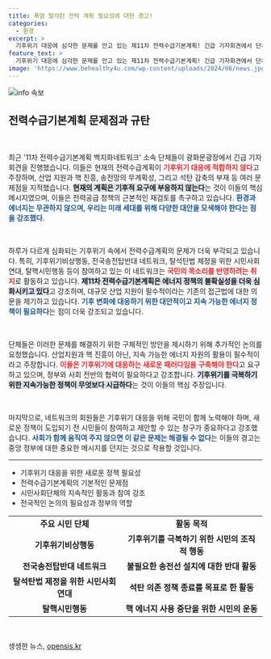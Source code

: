 ```yaml
---
title: 폭염 탈석탄 전력 계획 필요성에 대한 경고!
categories:
  - 환경
excerpt: >
  기후위기 대응에 심각한 문제를 안고 있는 제11차 전력수급기본계획! 긴급 기자회견에서 단체 회원들이 그 불만을 쏟아냈습니다. 석탄 감축 없고 산업 지원과 핵 진흥 우선, 과연 우리의 미래는? 클릭해서 자세한 내용을 확인하세요!
feature_text: >
  기후위기 대응에 심각한 문제를 안고 있는 제11차 전력수급기본계획! 긴급 기자회견에서 단체 회원들이 그 불만을 쏟아냈습니다. 석탄 감축 없고 산업 지원과 핵 진흥 우선, 과연 우리의 미래는? 클릭해서 자세한 내용을 확인하세요!
image: 'https://www.behealthy4u.com/wp-content/uploads/2024/06/news.jpg'
---
```


<p><img src="https://www.behealthy4u.com/wp-content/uploads/2024/06/news.jpg" alt="info 속보" /></p>

<h2 data-ke-size="size26">전력수급기본계획 문제점과 규탄</h2>

<p data-ke-size="size16">&nbsp;</p>

<p>최근 '11차 전력수급기본계획 백지화네트워크' 소속 단체들이 광화문광장에서 긴급 기자회견을 진행했습니다. 이들은 현재의 전력수급계획이 <b><span style="color: #ee2323;">기후위기 대응에 적합하지 않다</span></b>고 주장하며, 산업 지원과 핵 진흥, 송전망의 무계획성, 그리고 석탄 감축의 부재 등 여러 문제점을 지적했습니다. <b><span style="background-color: #21538527;">현재의 계획은 기후적 요구에 부응하지 않는다</span></b>는 것이 이들의 핵심 메시지였으며, 이들은 전력공급 정책의 근본적인 재검토를 촉구하고 있습니다. <b><span style="color: #1a5490;">환경과 에너지는 무관하지 않으며, 우리는 미래 세대를 위해 다양한 대안을 모색해야 한다는 점을 강조했다</span></b>.</p>

<p data-ke-size="size16">&nbsp;</p>

<p>하루가 다르게 심화되는 기후위기 속에서 전력수급계획의 문제가 더욱 부각되고 있습니다. 특히, 기후위기비상행동, 전국송전탑반대 네트워크, 탈석탄법 제정을 위한 시민사회연대, 탈핵시민행동 등이 참여하고 있는 이 네트워크는 <b><span style="color: #ee2323;">국민의 목소리를 반영하려는 취지</span></b>로 활동하고 있습니다. <b><span style="background-color: #21538527;">제11차 전력수급기본계획은 에너지 정책의 불확실성을 더욱 심화시키고 있다</span></b>고 강조하며, 대규모 산업 지원이 필수적이라는 기존의 접근법에 대한 의문을 제기하고 있습니다. <b><span style="color: #1a5490;">기후 변화에 대응하기 위한 대안적이고 지속 가능한 에너지 정책이 필요하다</span></b>는 점이 더욱 강조되고 있습니다.</p>

<p data-ke-size="size16">&nbsp;</p>

<p>단체들은 이러한 문제를 해결하기 위한 구체적인 방안을 제시하기 위해 추가적인 논의를 요청했습니다. 산업지원과 핵 진흥이 아닌, 지속 가능한 에너지 자원의 활용이 필수적이라고 주장합니다. <b><span style="color: #ee2323;">이들은 기후위기에 대응하는 새로운 패러다임을 구축해야 한다</span></b>고 요구하고 있으며, 정부와 사회 전반의 협력이 필요하다고 강조합니다. <b><span style="background-color: #21538527;">기후위기를 극복하기 위한 지속가능한 정책이 무엇보다 시급하다</span></b>는 것이 이들의 핵심 주장입니다.</p>

<p data-ke-size="size16">&nbsp;</p>

<p>마지막으로, 네트워크의 회원들은 기후위기 대응을 위해 국민이 함께 노력해야 하며, 새로운 정책이 도입되기 전 시민들이 참여하고 제안할 수 있는 창구가 중요하다고 강조했습니다. <b><span style="color: #1a5490;">사회가 함께 움직여 주지 않으면 이 같은 문제는 해결될 수 없다</span></b>는 이들의 경고는 중앙 정부에 대한 중요한 메시지를 던지는 것으로 작용할 것입니다.</p>

<hr>

<ul>
    <li>기후위기 대응을 위한 새로운 정책 필요성</li>
    <li>전력수급기본계획의 기본적인 문제점</li>
    <li>시민사회단체의 지속적인 활동과 참여 강조</li>
    <li>전국적인 논의의 필요성과 정부의 역할</li>
</ul>

<table>
    <tr>
        <td style="text-align: center; height: 17px;"><b>주요 시민 단체</b></td>
        <td style="text-align: center; height: 17px;"><b>활동 목적</b></td>
    </tr>
    <tr>
        <td style="text-align: center; height: 17px;"><b>기후위기비상행동</b></td>
        <td style="text-align: center; height: 17px;"><b>기후위기를 극복하기 위한 시민의 조직적 행동</b></td>
    </tr>
    <tr>
        <td style="text-align: center; height: 17px;"><b>전국송전탑반대 네트워크</b></td>
        <td style="text-align: center; height: 17px;"><b>불필요한 송전선 설치에 대한 반대 활동</b></td>
    </tr>
    <tr>
        <td style="text-align: center; height: 17px;"><b>탈석탄법 제정을 위한 시민사회연대</b></td>
        <td style="text-align: center; height: 17px;"><b>석탄 의존 정책 종료를 목표로 한 활동</b></td>
    </tr>
    <tr>
        <td style="text-align: center; height: 17px;"><b>탈핵시민행동</b></td>
        <td style="text-align: center; height: 17px;"><b>핵 에너지 사용 중단을 위한 시민의 운동</b></td>
    </tr>
</table>

<p data-ke-size="size16">&nbsp;</p>
생생한 뉴스, <a href="https://opensis.kr" rel="dofollow">opensis.kr</a>


